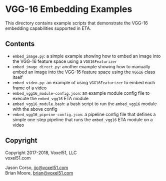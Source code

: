 # VGG-16 Embedding Examples

This directory contains example scripts that demonstrate the VGG-16 embedding
capabilities supported in ETA.


## Contents

- `embed_image.py`: a simple example showing how to embed an image into the
    VGG-16 feature space using a `VGG16Featurizer`
- `embed_image_direct.py`: another example showing how to manually embed an
    image into the VGG-16 feature space using the `VGG16` class itself
- `embed_video.py`: an example of using `VGG16Featurizer` to embed each frame
    of a video
- `embed_vgg16_module-config.json`: an example module config file to execute
    the `embed_vgg16` ETA module
- `embed_vgg16_module.bash`: a bash script to run the `embed_vgg16` module
    with the above config
- `embed_vgg16_pipeine-config.json`: a pipeline config file that defines a
    simple one-step pipeline that runs the `embed_vgg16` ETA module on a video


## Copyright

Copyright 2017-2018, Voxel51, LLC<br>
voxel51.com

Jason Corso, jjc@voxel51.com<br>
Brian Moore, brian@voxel51.com
